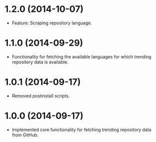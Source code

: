 # 1.2.0 (2014-10-07)

  * Feature: Scraping repository language.

# 1.1.0 (2014-09-29)

  * Functionality for fetching the available languages for which trending repository data is available.

# 1.0.1 (2014-09-17)

  * Removed postinstall scripts.

# 1.0.0 (2014-09-17)

  * Implemented core functionality for fetching trending repository data from GitHub.
